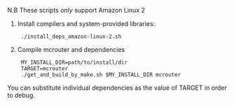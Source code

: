 N.B These scripts *only* support Amazon Linux 2

1. Install compilers and system-provided libraries:

        ./install_deps_amazon-linux-2.sh

2. Compile mcrouter and dependencies

        MY_INSTALL_DIR=path/to/install/dir
        TARGET=mcrouter
        ./get_and_build_by_make.sh $MY_INSTALL_DIR mcrouter

You can substitute individual dependencies as the value of TARGET in order to debug. 
